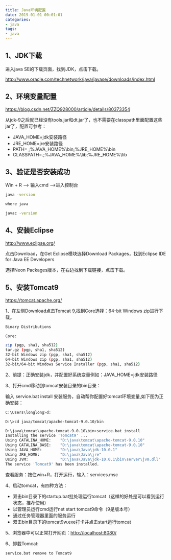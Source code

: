 ```yaml
---
title: Java环境配置
date: 2019-01-01 00:01:01
categories:
- java
tags:
- java
---
```


## 1、JDK下载

进入java SE的下载页面，找到JDK，点击下载。

<http://www.oracle.com/technetwork/java/javase/downloads/index.html>

## 2、环境变量配置

<https://blog.csdn.net/ZZQ928000/article/details/80373354>

从jdk-9之后就已经没有tools.jar和dt.jar了，也不需要在classpath里面配置这些jar了，配置可参考：

- JAVA_HOME=jdk安装路径
- JRE_HOME=jre安装路径
- PATH= ;%JAVA_HOME%\bin;%JRE_HOME%\bin
- CLASSPATH=.;%JAVA_HOME%\lib;%JRE_HOME%\lib

## 3、验证是否安装成功

Win + R --> 输入cmd -->进入控制台

```sh
java -version

where java

javac -version
```

## 4、安装Eclipse

<http://www.eclipse.org/>

点击Download，在Get Eclipse模块选择Download Packages，找到Eclipse IDE for Java EE Developers

选择Neon Packages版本，在右边找到下载链接，点击下载。

## 5、安装Tomcat9

<https://tomcat.apache.org/>

1、在左侧Download点击Tomcat 9,找到Core选择：64-bit Windows zip进行下载。

```sh
Binary Distributions

Core:

zip (pgp, sha1, sha512)
tar.gz (pgp, sha1, sha512)
32-bit Windows zip (pgp, sha1, sha512)
64-bit Windows zip (pgp, sha1, sha512)
32-bit/64-bit Windows Service Installer (pgp, sha1, sha512)
```

2、前提：正确安装jdk，并配置好系统变量例如：JAVA_HOME=jdk安装路径

3、打开cmd移动到tomcat安装目录的bin目录：

输入 service.bat install 安装服务，自动帮你配置好tomcat环境变量,如下图为正确安装：

```sh
C:\Users\longlong>d:

D:\>cd java/tomcat/apache-tomcat-9.0.10/bin

D:\java\tomcat\apache-tomcat-9.0.10\bin>service.bat install
Installing the service 'Tomcat9' ...
Using CATALINA_HOME:    "D:\java\tomcat\apache-tomcat-9.0.10"
Using CATALINA_BASE:    "D:\java\tomcat\apache-tomcat-9.0.10"
Using JAVA_HOME:        "D:\java\Java\jdk-10.0.1"
Using JRE_HOME:         "D:\java\Java\jre"
Using JVM:              "D:\java\Java\jdk-10.0.1\bin\server\jvm.dll"
The service 'Tomcat9' has been installed.
```

查看服务：按住win+R，打开运行，输入：services.msc

4、启动tomcat，有四种方法：

- 双击bin目录下的startup.bat批处理运行tomcat（这样的好处是可以看到运行状态，推荐使用）
- 以管理员运行cmd运行net start tomcat9命令（9是版本号）
- 通过任务管理器里面的服务运行
- 双击bin目录下的tomcat9w.exe打卡并点击start运行tomcat

5、浏览器中可以正常打开网页：<http://localhost:8080/>

6、卸载Tomcat:

```log
service.bat remove to Tomcat9
```
